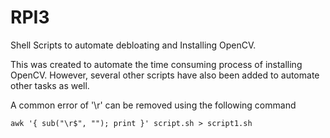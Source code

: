 # RPI3
Shell Scripts to automate debloating and Installing OpenCV.

This was created to automate the time consuming process of installing OpenCV.
However, several other scripts have also been added to automate other tasks as well.

A common error of '\r' can be removed using the following command

    awk '{ sub("\r$", ""); print }' script.sh > script1.sh
    
